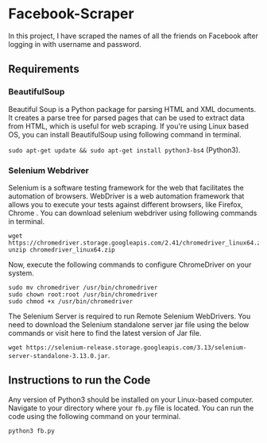 # Facebook-Scraper
In this project, I have scraped the names of all the friends on Facebook after logging in with username and password.

## Requirements

### BeautifulSoup
Beautiful Soup is a Python package for parsing HTML and XML documents. It creates a parse tree for parsed pages that can be used to extract data from HTML, which is useful for web scraping.
If you're using Linux based OS, you can install BeautifulSoup using following command in terminal.

`sudo apt-get update && sudo apt-get install python3-bs4` (Python3).

### Selenium Webdriver
Selenium is a software testing framework for the web that facilitates the automation of browsers.
WebDriver is a web automation framework that allows you to execute your tests against different browsers, like Firefox, Chrome .
You can download selenium webdriver using following commands in terminal.

```
wget https://chromedriver.storage.googleapis.com/2.41/chromedriver_linux64.zip.
unzip chromedriver_linux64.zip
```

Now, execute the following commands to configure ChromeDriver on your system.

```
sudo mv chromedriver /usr/bin/chromedriver
sudo chown root:root /usr/bin/chromedriver
sudo chmod +x /usr/bin/chromedriver
```

The Selenium Server is required to run Remote Selenium WebDrivers. You need to download the Selenium standalone server jar file using the below commands or visit here to find the latest version of Jar file.

`wget https://selenium-release.storage.googleapis.com/3.13/selenium-server-standalone-3.13.0.jar`.

## Instructions to run the Code

Any version of Python3 should be installed on your Linux-based computer. Navigate to your directory where your `fb.py` file is located. You can run the code using the following command on your terminal.

`python3 fb.py`
